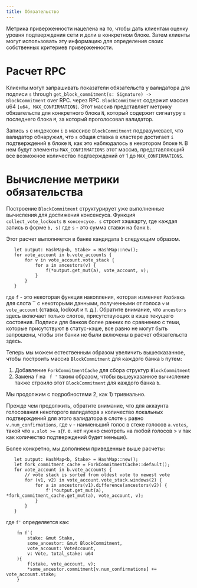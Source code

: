 ```yaml
---
title: Обязательство
---
```


Метрика приверженности нацелена на то, чтобы дать клиентам оценку уровня подтверждения сети и доли в конкретном блоке. Затем клиенты могут использовать эту информацию для определения своих собственных критериев приверженности.

# Расчет RPC

Клиенты могут запрашивать показатели обязательств у валидатора для подписи `s` through `get_block_commitment(s: Signature) -> BlockCommitment` over RPC. через RPC. `BlockCommitment` содержит массив u64 `[u64, MAX_CONFIRMATION]`. Этот массив представляет метрику обязательств для конкретного блока ` N `, который содержит сигнатуру ` s ` последнего блока ` M `, за который проголосовал валидатор.

Запись ` s ` с индексом ` i ` в массиве ` BlockCommitment ` подразумевает, что валидатор обнаружил, что ` s ` общая ставка в кластере достигает ` i ` подтверждений в блоке ` N `, как это наблюдалось в некотором блоке ` M `. В нем будут элементы ` MAX_CONFIRMATIONS ` этот массив, представляющий все возможное количество подтверждений от 1 до ` MAX_CONFIRMATIONS `.

# Вычисление метрики обязательства

Построение `BlockCommitment` структурирует уже выполненные вычисления для достижения консенсуса. Функция `collect_vote_lockouts` в `консенсусе. s` строит хэшкарту, где каждая запись в форме `b, s)` где `s` - это сумма ставки на банк `b`.

Этот расчет выполняется в банке кандидата `b` следующим образом.

```text
   let output: HashMap<b, Stake> = HashMap::new();
   for vote_account in b.vote_accounts {
       for v in vote_account.vote_stack {
           for a in ancestors(v) {
               f(*output.get_mut(a), vote_account, v);
           }
       }
   }
```

где `f` - это некоторая функция накопления, которая изменяет `Разбивка` для слота `` с некоторыми данными, полученными от голоса `v` и `vote_account` (ставка, lockout и т. д.). Обратите внимание, что `ancestors` здесь включает только слотов, присутствующих в кэше текущего состояния. Подписи для банков более ранних по сравнению с теми, которые присутствуют в статус-кэше, все равно не могут быть запрошены, чтобы эти банки не были включены в расчет обязательств здесь.

Теперь мы можем естественным образом увеличить вышесказанное, чтобы построить массив `BlockCommitment` для каждого банка `b` путем:

1. Добавление ` ForkCommitmentCache ` для сбора структур ` BlockCommitment `
2. Замена ` f ` на ` f '` таким образом, чтобы вышеуказанное вычисление также строило этот ` BlockCommitment ` для каждого банка ` b `.

Мы продолжим с подробностями 2, как 1) тривиально.

Прежде чем продолжить, обратите внимание, что для аккаунта голосования некоторого валидатора ` a ` количество локальных подтверждений для этого валидатора в слоте ` s ` равно ` v.num_confirmations `, где ` v ` - наименьший голос в стеке голосов ` a.votes `, такой что `v.slot >= s`(т. е. нет нужно смотреть на любой голосов > v так как количество подтверждений будет меньше).

Более конкретно, мы дополняем приведенные выше расчеты:

```text
   let output: HashMap<b, Stake> = HashMap::new();
   let fork_commitment_cache = ForkCommitmentCache::default();
   for vote_account in b.vote_accounts {
       // vote stack is sorted from oldest vote to newest vote
       for (v1, v2) in vote_account.vote_stack.windows(2) {
           for a in ancestors(v1).difference(ancestors(v2)) {
               f'(*output.get_mut(a), *fork_commitment_cache.get_mut(a), vote_account, v);
           }
       }
   }
```

где `f'` определяется как:

```text
    fn f`(
        stake: &mut Stake,
        some_ancestor: &mut BlockCommitment,
        vote_account: VoteAccount,
        v: Vote, total_stake: u64
    ){
        f(stake, vote_account, v);
        *some_ancestor.commitment[v.num_confirmations] += vote_account.stake;
    }
```

